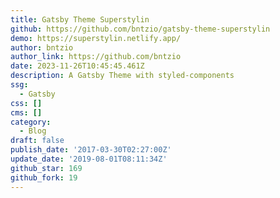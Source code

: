 ```yaml
---
title: Gatsby Theme Superstylin
github: https://github.com/bntzio/gatsby-theme-superstylin
demo: https://superstylin.netlify.app/
author: bntzio
author_link: https://github.com/bntzio
date: 2023-11-26T10:45:45.461Z
description: A Gatsby Theme with styled-components
ssg:
  - Gatsby
css: []
cms: []
category:
  - Blog
draft: false
publish_date: '2017-03-30T02:27:00Z'
update_date: '2019-08-01T08:11:34Z'
github_star: 169
github_fork: 19
---
```

